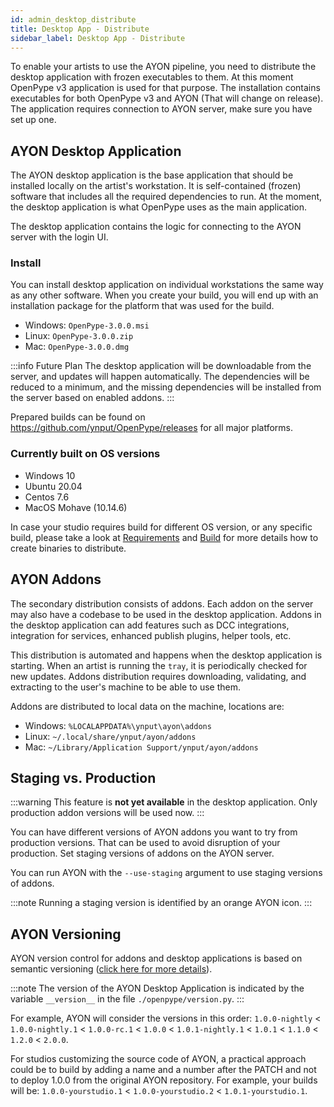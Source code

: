 ```yaml
---
id: admin_desktop_distribute
title: Desktop App - Distribute
sidebar_label: Desktop App - Distribute
---
```


To enable your artists to use the AYON pipeline, you need to distribute the desktop application with frozen executables to them. At this moment OpenPype v3 application is used for that purpose. The installation contains executables for both OpenPype v3 and AYON (That will change on release). The application requires connection to AYON server, make sure you have set up one.

## AYON Desktop Application

The AYON desktop application is the base application that should be installed locally on the artist's workstation. It is self-contained (frozen) software that includes all the required dependencies to run. At the moment, the desktop application is what OpenPype uses as the main application.

The desktop application contains the logic for connecting to the AYON server with the login UI.

### Install

You can install desktop application on individual workstations the same way as any other software. When you create your build, you will end up with an installation package for the platform that was used for the build.

- Windows: `OpenPype-3.0.0.msi`
- Linux: `OpenPype-3.0.0.zip`
- Mac: `OpenPype-3.0.0.dmg`
 
:::info Future Plan
The desktop application will be downloadable from the server, and updates will happen automatically. The dependencies will be reduced to a minimum, and the missing dependencies will be installed from the server based on enabled addons.
:::

Prepared builds can be found on https://github.com/ynput/OpenPype/releases for all major platforms.

### Currently built on OS versions
- Windows 10
- Ubuntu 20.04
- Centos 7.6
- MacOS Mohave (10.14.6)

In case your studio requires build for different OS version, or any specific build, please take a look at
[Requirements](dev_requirements.md) and [Build](dev_build.md) for more details how to create binaries to distribute.

## AYON Addons

The secondary distribution consists of addons. Each addon on the server may also have a codebase to be used in the desktop application. Addons in the desktop application can add features such as DCC integrations, integration for services, enhanced publish plugins, helper tools, etc.

This distribution is automated and happens when the desktop application is starting. When an artist is running the `tray`, it is periodically checked for new updates. Addons distribution requires downloading, validating, and extracting to the user's machine to be able to use them.

Addons are distributed to local data on the machine, locations are:
- Windows: `%LOCALAPPDATA%\ynput\ayon\addons`
- Linux: `~/.local/share/ynput/ayon/addons`
- Mac: `~/Library/Application Support/ynput/ayon/addons`

## Staging vs. Production

:::warning
This feature is **not yet available** in the desktop application. Only production addon versions will be used now.
:::

You can have different versions of AYON addons you want to try from production versions. That can be used to avoid disruption of your production. Set staging versions of addons on the AYON server.

You can run AYON with the `--use-staging` argument to use staging versions of addons.

:::note
Running a staging version is identified by an orange AYON icon.
:::


## AYON Versioning

AYON version control for addons and desktop applications is based on semantic versioning ([click here for more details](https://semver.org/)).

:::note
The version of the AYON Desktop Application is indicated by the variable `__version__` in the file `./openpype/version.py`.
:::

For example, AYON will consider the versions in this order: `1.0.0-nightly` < `1.0.0-nightly.1` < `1.0.0-rc.1` < `1.0.0` < `1.0.1-nightly.1` < `1.0.1` < `1.1.0` < `1.2.0` < `2.0.0`.

For studios customizing the source code of AYON, a practical approach could be to build by adding a name and a number after the PATCH and not to deploy 1.0.0 from the original AYON repository. For example, your builds will be: `1.0.0-yourstudio.1` < `1.0.0-yourstudio.2` < `1.0.1-yourstudio.1`.
